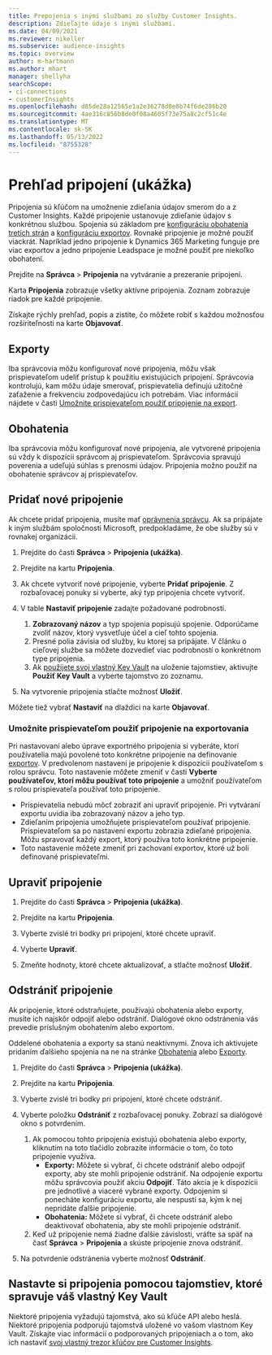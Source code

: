 ```yaml
---
title: Prepojenia s inými službami zo služby Customer Insights.
description: Zdieľajte údaje s inými službami.
ms.date: 04/09/2021
ms.reviewer: nikeller
ms.subservice: audience-insights
ms.topic: overview
author: m-hartmann
ms.author: mhart
manager: shellyha
searchScope:
- ci-connections
- customerInsights
ms.openlocfilehash: d85de28a12565e1a2e36278d0e8b74f6de286b20
ms.sourcegitcommit: 4ae316c856b8de0f08a4605f73e75a8c2cf51c4e
ms.translationtype: MT
ms.contentlocale: sk-SK
ms.lasthandoff: 05/13/2022
ms.locfileid: "8755328"
---
```

# <a name="connections-preview-overview"></a>Prehľad pripojení (ukážka)

Pripojenia sú kľúčom na umožnenie zdieľania údajov smerom do a z Customer Insights. Každé pripojenie ustanovuje zdieľanie údajov s konkrétnou službou. Spojenia sú základom pre [konfiguráciu obohatenia tretích strán](enrichment-hub.md) a [konfiguráciu exportov](export-destinations.md). Rovnaké pripojenie je možné použiť viackrát. Napríklad jedno pripojenie k Dynamics 365 Marketing funguje pre viac exportov a jedno pripojenie Leadspace je možné použiť pre niekoľko obohatení.

Prejdite na **Správca** > **Pripojenia** na vytváranie a prezeranie pripojení.

Karta **Pripojenia** zobrazuje všetky aktívne pripojenia. Zoznam zobrazuje riadok pre každé pripojenie.

Získajte rýchly prehľad, popis a zistite, čo môžete robiť s každou možnosťou rozšíriteľnosti na karte **Objavovať**.

## <a name="exports"></a>Exporty

Iba správcovia môžu konfigurovať nové pripojenia, môžu však prispievateľom udeliť prístup k použitiu existujúcich pripojení. Správcovia kontrolujú, kam môžu údaje smerovať, prispievatelia definujú užitočné zaťaženie a frekvenciu zodpovedajúcu ich potrebám. Viac informácií nájdete v časti [Umožnite prispievateľom použiť pripojenie na export](#allow-contributors-to-use-a-connection-for-exports).

## <a name="enrichments"></a>Obohatenia

Iba správcovia môžu konfigurovať nové pripojenia, ale vytvorené pripojenia sú vždy k dispozícii správcom aj prispievateľom. Správcovia spravujú poverenia a udeľujú súhlas s prenosmi údajov. Pripojenia možno použiť na obohatenie správcov aj prispievateľov.

## <a name="add-a-new-connection"></a>Pridať nové pripojenie

Ak chcete pridať pripojenia, musíte mať [oprávnenia správcu](permissions.md). Ak sa pripájate k iným službám spoločnosti Microsoft, predpokladáme, že obe služby sú v rovnakej organizácii.

1. Prejdite do časti **Správca** > **Pripojenia (ukážka)**.

1. Prejdite na kartu **Pripojenia**.

1. Ak chcete vytvoriť nové pripojenie, vyberte **Pridať pripojenie**. Z rozbaľovacej ponuky si vyberte, aký typ pripojenia chcete vytvoriť.

1. V table **Nastaviť pripojenie** zadajte požadované podrobnosti.
   1. **Zobrazovaný názov** a typ spojenia popisujú spojenie. Odporúčame zvoliť názov, ktorý vysvetľuje účel a cieľ tohto spojenia.
   1. Presné polia závisia od služby, ku ktorej sa pripájate. V článku o cieľovej službe sa môžete dozvedieť viac podrobností o konkrétnom type pripojenia.
   1. Ak [použijete svoj vlastný Key Vault](use-azure-key-vault.md) na uloženie tajomstiev, aktivujte **Použiť Key Vault** a vyberte tajomstvo zo zoznamu.

1. Na vytvorenie pripojenia stlačte možnosť **Uložiť**.

Môžete tiež vybrať **Nastaviť** na dlaždici na karte **Objavovať**.

### <a name="allow-contributors-to-use-a-connection-for-exports"></a>Umožnite prispievateľom použiť pripojenie na exportovania

Pri nastavovaní alebo úprave exportného pripojenia si vyberáte, ktorí používatelia majú povolené toto konkrétne pripojenie na definovanie [exportov](export-destinations.md). V predvolenom nastavení je pripojenie k dispozícii používateľom s rolou správcu. Toto nastavenie môžete zmeniť v časti **Vyberte používateľov, ktorí môžu používať toto pripojenie** a umožniť používateľom s rolou prispievateľa používať toto pripojenie.

- Prispievatelia nebudú môcť zobraziť ani upraviť pripojenie. Pri vytváraní exportu uvidia iba zobrazovaný názov a jeho typ.
- Zdieľaním pripojenia umožňujete prispievateľom používať pripojenie. Prispievateľom sa po nastavení exportu zobrazia zdieľané pripojenia. Môžu spravovať každý export, ktorý používa toto konkrétne pripojenie.
- Toto nastavenie môžete zmeniť pri zachovaní exportov, ktoré už boli definované prispievateľmi.

## <a name="edit-a-connection"></a>Upraviť pripojenie

1. Prejdite do časti **Správca** > **Pripojenia (ukážka)**.

1. Prejdite na kartu **Pripojenia**.

1. Vyberte zvislé tri bodky pri pripojení, ktoré chcete upraviť.

1. Vyberte **Upraviť**.

1. Zmeňte hodnoty, ktoré chcete aktualizovať, a stlačte možnosť **Uložiť**.

## <a name="remove-a-connection"></a>Odstrániť pripojenie

Ak pripojenie, ktoré odstraňujete, používajú obohatenia alebo exporty, musíte ich najskôr odpojiť alebo odstrániť. Dialógové okno odstránenia vás prevedie príslušným obohatením alebo exportom.

Oddelené obohatenia a exporty sa stanú neaktívnymi. Znova ich aktivujete pridaním ďalšieho spojenia na ne na stránke [Obohatenia](enrichment-hub.md) alebo [Exporty](export-destinations.md).

1. Prejdite do časti **Správca** > **Pripojenia (ukážka)**.

1. Prejdite na kartu **Pripojenia**.

1. Vyberte zvislé tri bodky pri pripojení, ktoré chcete odstrániť.

1. Vyberte položku **Odstrániť** z rozbaľovacej ponuky. Zobrazí sa dialógové okno s potvrdením.

   1. Ak pomocou tohto pripojenia existujú obohatenia alebo exporty, kliknutím na toto tlačidlo zobrazíte informácie o tom, čo toto pripojenie využíva.
      - **Exporty:** Môžete si vybrať, či chcete odstrániť alebo odpojiť exporty, aby ste mohli pripojenie odstrániť. Na odpojenie exportu môžu správcovia použiť akciu **Odpojiť**. Táto akcia je k dispozícii pre jednotlivé a viaceré vybrané exporty. Odpojením si ponecháte konfiguráciu exportu, ale nespustí sa, kým k nej nepridáte ďalšie pripojenie.
      - **Obohatenia:** Môžete si vybrať, či chcete odstrániť alebo deaktivovať obohatenia, aby ste mohli pripojenie odstrániť.
   1. Keď už pripojenie nemá žiadne ďalšie závislosti, vráťte sa späť na časť **Správca** > **Pripojenia** a skúste pripojenie znova odstrániť.

1. Na potvrdenie odstránenia vyberte možnosť **Odstrániť**.

## <a name="set-up-connections-with-secrets-managed-by-your-own-key-vault"></a>Nastavte si pripojenia pomocou tajomstiev, ktoré spravuje váš vlastný Key Vault

Niektoré pripojenia vyžadujú tajomstvá, ako sú kľúče API alebo heslá. Niektoré pripojenia podporujú tajomstvá uložené vo vašom vlastnom Key Vault. Získajte viac informácií o podporovaných pripojeniach a o tom, ako ich nastaviť [svoj vlastný trezor kľúčov pre Customer Insights](use-azure-key-vault.md).
